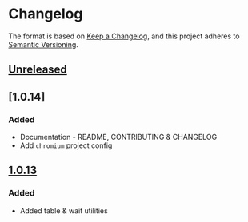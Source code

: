 # Changelog

The format is based on [Keep a Changelog](https://keepachangelog.com/en/1.1.0/),
and this project adheres to [Semantic Versioning](https://semver.org/spec/v2.0.0.html).

## [Unreleased]

## [1.0.14]

### Added

- Documentation - README, CONTRIBUTING & CHANGELOG
- Add `chromium` project config

## [1.0.13]

### Added

- Added table & wait utilities

[unreleased]: https://github.com/hmcts/playwright-common/compare/v1.0.14...HEAD
[1.0.13]: https://github.com/hmcts/playwright-common/compare/v1.0.14
[1.0.13]: https://github.com/hmcts/playwright-common/compare/v1.0.13

